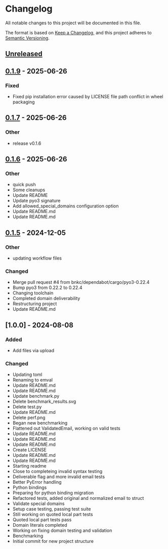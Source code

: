 # Changelog

All notable changes to this project will be documented in this file.

The format is based on [Keep a Changelog](https://keepachangelog.com/en/1.0.0/),
and this project adheres to [Semantic Versioning](https://semver.org/spec/v2.0.0.html).

## [Unreleased]

## [0.1.9](https://github.com/bnkc/emval/compare/v0.1.7...v0.1.9) - 2025-06-26

### Fixed

- Fixed pip installation error caused by LICENSE file path conflict in wheel packaging

## [0.1.7](https://github.com/bnkc/emval/compare/v0.1.6...v0.1.7) - 2025-06-26

### Other

- release v0.1.6

## [0.1.6](https://github.com/bnkc/emval/compare/v0.1.5...v0.1.6) - 2025-06-26

### Other

- quick push
- Some cleanups
- Update README
- Update pyo3 signature
- Add allowed_special_domains configuration option
- Update README.md
- Update README.md

## [0.1.5](https://github.com/bnkc/emval/compare/v0.1.4...v0.1.5) - 2024-12-05

### Other

- updating workflow files

### Changed

- Merge pull request #4 from bnkc/dependabot/cargo/pyo3-0.22.4
- Bump pyo3 from 0.22.2 to 0.22.4
- Changing toolchain
- Completed domain deliverability
- Restructuring project
- Update README.md

## [1.0.0] - 2024-08-08

### Added

- Add files via upload

### Changed

- Updating toml
- Renaming to emval
- Update README.md
- Update README.md
- Update benchmark.py
- Delete benchmark_results.svg
- Delete test.py
- Update README.md
- Delete perf.png
- Began new benchmarking
- Flattened out ValidatedEmail, working on valid tests
- Update README.md
- Update README.md
- Update README.md
- Create LICENSE
- Update README.md
- Update README.md
- Starting readme
- Close to completeing invalid syntax testing
- Deliverable flag and more invalid email tests
- Better PyError handling
- Python bindings
- Preparing for python binding migration
- Refactored tests, added original and normalized email to struct
- Validate special domains
- Setup case testing, passing test suite
- Still working on quoted local part tests
- Quoted local part tests pass
- Domain literals completed
- Working on fixing domain testing and validation
- Benchmarking
- Initial commit for new project structure

[unreleased]: https://github.com/bnkc/emval/compare/v1.0.0..HEAD

<!-- generated by git-cliff -->
